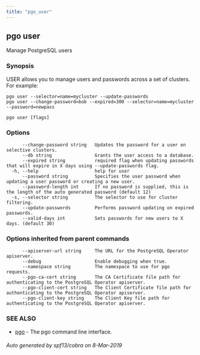 ```yaml
---
title: "pgo_user"
---
```

## pgo user

Manage PostgreSQL users

### Synopsis

USER allows you to manage users and passwords across a set of clusters. For example:

	pgo user --selector=name=mycluster --update-passwords
	pgo user --change-password=bob --expired=300 --selector=name=mycluster --password=newpass

```
pgo user [flags]
```

### Options

```
      --change-password string   Updates the password for a user on selective clusters.
      --db string                Grants the user access to a database.
      --expired string           required flag when updating passwords that will expire in X days using --update-passwords flag.
  -h, --help                     help for user
      --password string          Specifies the user password when updating a user password or creating a new user.
      --password-length int      If no password is supplied, this is the length of the auto generated password (default 12)
  -s, --selector string          The selector to use for cluster filtering.
      --update-passwords         Performs password updating on expired passwords.
      --valid-days int           Sets passwords for new users to X days. (default 30)
```

### Options inherited from parent commands

```
      --apiserver-url string     The URL for the PostgreSQL Operator apiserver.
      --debug                    Enable debugging when true.
      --namespace string         The namespace to use for pgo requests.
      --pgo-ca-cert string       The CA Certificate file path for authenticating to the PostgreSQL Operator apiserver.
      --pgo-client-cert string   The Client Certificate file path for authenticating to the PostgreSQL Operator apiserver.
      --pgo-client-key string    The Client Key file path for authenticating to the PostgreSQL Operator apiserver.
```

### SEE ALSO

* [pgo](/cli/pgo/)	 - The pgo command line interface.

###### Auto generated by spf13/cobra on 8-Mar-2019
